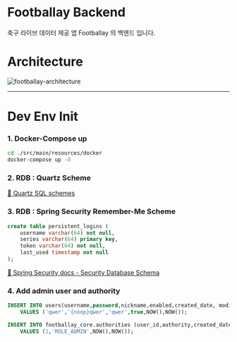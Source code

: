 # Footballay Backend  
  
축구 라이브 데이터 제공 앱 Footballay 의 백엔드 입니다.   

# Architecture 

![footballay-architecture](https://github.com/user-attachments/assets/609d6dca-7d79-41f0-b434-70e376d69e23)


---

# Dev Env Init

### 1. Docker-Compose up
```bash
cd ./src/main/resources/docker
docker-compose up -d
```

### 2. RDB : Quartz Scheme 
[🔗 Quartz SQL schemes](https://github.com/elventear/quartz-scheduler/tree/master/distribution/src/main/assembly/root/docs/dbTables)  

### 3. RDB : Spring Security Remember-Me Scheme 
```sql
create table persistent_logins (
	username varchar(64) not null,
	series varchar(64) primary key,
	token varchar(64) not null,
	last_used timestamp not null
);
```
[🔗 Spring Security docs - Security Database Schema](https://docs.spring.io/spring-security/reference/servlet/appendix/database-schema.html#_persistent_login_remember_me_schema)  

### 4. Add admin user and authority

```sql
INSERT INTO users(username,password,nickname,enabled,created_date, modified_date)
    VALUES ('qwer','{noop}qwer','qwer',true,NOW(),NOW());
```

```sql
INSERT INTO footballay_core.authorities (user_id,authority,created_date,modified_date)
    VALUES (1,'ROLE_ADMIN',NOW(),NOW());
```